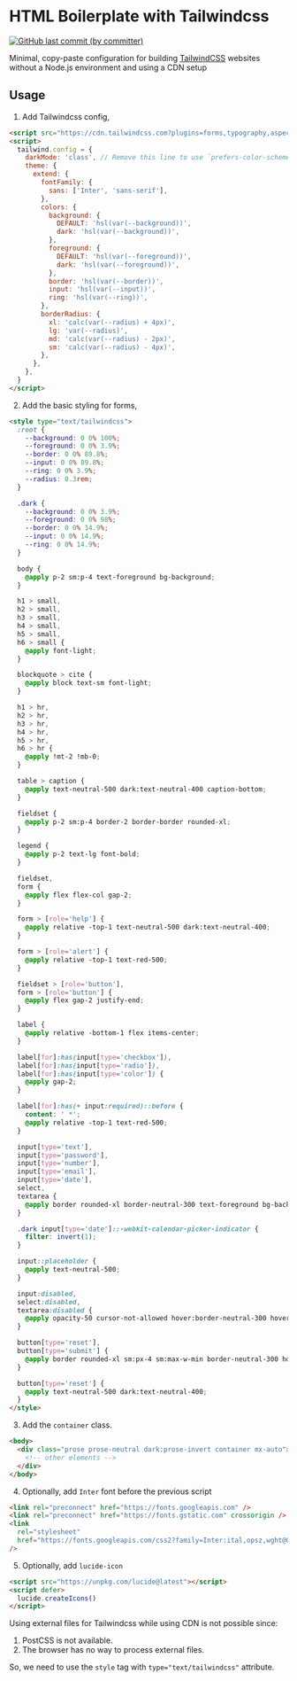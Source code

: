 # HTML Boilerplate with Tailwindcss

<p>
  <a href="https://github.com/acfatah/tailwindcss-no-build/commits/head">
  <img alt="GitHub last commit (by committer)" src="https://img.shields.io/github/last-commit/acfatah/tailwindcss-no-build?display_timestamp=committer&style=flat-square"></a>
</p>

Minimal, copy-paste configuration for building [TailwindCSS](https://tailwindcss.com) websites without a Node.js environment and using a CDN setup

## Usage

1. Add Tailwindcss config,

```html
<script src="https://cdn.tailwindcss.com?plugins=forms,typography,aspect-ratio,line-clamp,container-queries"></script>
<script>
  tailwind.config = {
    darkMode: 'class', // Remove this line to use `prefers-color-scheme` CSS media feature
    theme: {
      extend: {
        fontFamily: {
          sans: ['Inter', 'sans-serif'],
        },
        colors: {
          background: {
            DEFAULT: 'hsl(var(--background))',
            dark: 'hsl(var(--background))',
          },
          foreground: {
            DEFAULT: 'hsl(var(--foreground))',
            dark: 'hsl(var(--foreground))',
          },
          border: 'hsl(var(--border))',
          input: 'hsl(var(--input))',
          ring: 'hsl(var(--ring))',
        },
        borderRadius: {
          xl: 'calc(var(--radius) + 4px)',
          lg: 'var(--radius)',
          md: 'calc(var(--radius) - 2px)',
          sm: 'calc(var(--radius) - 4px)',
        },
      },
    },
  }
</script>
```

2. Add the basic styling for forms,

```html
<style type="text/tailwindcss">
  :root {
    --background: 0 0% 100%;
    --foreground: 0 0% 3.9%;
    --border: 0 0% 89.8%;
    --input: 0 0% 89.8%;
    --ring: 0 0% 3.9%;
    --radius: 0.3rem;
  }

  .dark {
    --background: 0 0% 3.9%;
    --foreground: 0 0% 98%;
    --border: 0 0% 14.9%;
    --input: 0 0% 14.9%;
    --ring: 0 0% 14.9%;
  }

  body {
    @apply p-2 sm:p-4 text-foreground bg-background;
  }

  h1 > small,
  h2 > small,
  h3 > small,
  h4 > small,
  h5 > small,
  h6 > small {
    @apply font-light;
  }

  blockquote > cite {
    @apply block text-sm font-light;
  }

  h1 > hr,
  h2 > hr,
  h3 > hr,
  h4 > hr,
  h5 > hr,
  h6 > hr {
    @apply !mt-2 !mb-0;
  }

  table > caption {
    @apply text-neutral-500 dark:text-neutral-400 caption-bottom;
  }

  fieldset {
    @apply p-2 sm:p-4 border-2 border-border rounded-xl;
  }

  legend {
    @apply p-2 text-lg font-bold;
  }

  fieldset,
  form {
    @apply flex flex-col gap-2;
  }

  form > [role='help'] {
    @apply relative -top-1 text-neutral-500 dark:text-neutral-400;
  }

  form > [role='alert'] {
    @apply relative -top-1 text-red-500;
  }

  fieldset > [role='button'],
  form > [role='button'] {
    @apply flex gap-2 justify-end;
  }

  label {
    @apply relative -bottom-1 flex items-center;
  }

  label[for]:has(input[type='checkbox']),
  label[for]:has(input[type='radio']),
  label[for]:has(input[type='color']) {
    @apply gap-2;
  }

  label[for]:has(+ input:required)::before {
    content: ' *';
    @apply relative -top-1 text-red-500;
  }

  input[type='text'],
  input[type='password'],
  input[type='number'],
  input[type='email'],
  input[type='date'],
  select,
  textarea {
    @apply border rounded-xl border-neutral-300 text-foreground bg-background hover:border-blue-500 hover:bg-opacity-50 focus:bg-neutral-50 dark:focus:bg-neutral-900;
  }

  .dark input[type='date']::-webkit-calendar-picker-indicator {
    filter: invert(1);
  }

  input::placeholder {
    @apply text-neutral-500;
  }

  input:disabled,
  select:disabled,
  textarea:disabled {
    @apply opacity-50 cursor-not-allowed hover:border-neutral-300 hover:bg-none;
  }

  button[type='reset'],
  button[type='submit'] {
    @apply border rounded-xl sm:px-4 sm:max-w-min border-neutral-300 hover:bg-neutral-50 hover:border-blue-500 dark:hover:bg-neutral-900;
  }

  button[type='reset'] {
    @apply text-neutral-500 dark:text-neutral-400;
  }
</style>
```

3. Add the `container` class.

```html
<body>
  <div class="prose prose-neutral dark:prose-invert container mx-auto">
    <!-- other elements -->
  </div>
</body>
```

4. Optionally, add `Inter` font before the previous script

```html
<link rel="preconnect" href="https://fonts.googleapis.com" />
<link rel="preconnect" href="https://fonts.gstatic.com" crossorigin />
<link
  rel="stylesheet"
  href="https://fonts.googleapis.com/css2?family=Inter:ital,opsz,wght@0,14..32,100..900;1,14..32,100..900&family=Roboto+Mono:ital,wght@0,100..700;1,100..700&display=swap"
/>
```

5. Optionally, add `lucide-icon`

```html
<script src="https://unpkg.com/lucide@latest"></script>
<script defer>
  lucide.createIcons()
</script>
```

Using external files for Tailwindcss while using CDN is not possible since:

1. PostCSS is not available.
2. The browser has no way to process external files.

So, we need to use the `style` tag with `type="text/tailwindcss"` attribute.
